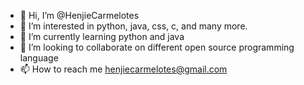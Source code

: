 - 👋 Hi, I’m @HenjieCarmelotes
- 👀 I’m interested in python, java, css, c, and many more.
- 🌱 I’m currently learning python and java
- 💞️ I’m looking to collaborate on different open source programming language
- 📫 How to reach me henjiecarmelotes@gmail.com



<!---
HenjieCarmelotes/HenjieCarmelotes is a ✨ special ✨ repository because its `README.md` (this file) appears on your GitHub profile.
You can click the Preview link to take a look at your changes.
--->
